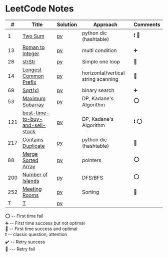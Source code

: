 # LeetCode Notes 


| #   | Title                                                                                             | Solution                                    | Approach                            | Comments                        |  
|-----|---------------------------------------------------------------------------------------------------|---------------------------------------------|-------------------------------------|---------------------------------|
| 1   | [Two Sum](https://leetcode.com/problems/two-sum/)                                                 | [py](hashTable/TwoSum.md)                   | python dic (hashtable)              | :heavy_exclamation_mark:  :100: |
| 13  | [Roman to Integer](https://leetcode.com/problems/roman-to-integer/)                               | [py](general/Roman.md)                      | multi condition                     | :heavy_plus_sign:               |
| 28  | [strStr](https://leetcode.com/problems/implement-strstr/)                                         | [py](general/strStr.md)                     | Simple one loop                     | :100:                           |
| 14  | [Longest Common Prefix](https://leetcode.com/problems/longest-common-prefix/)                     | [py](general/prefix.md)                     | horizontal/vertical string scanning | :100:                           |
| 69  | [Sqrt(x)](https://leetcode.com/problems/sqrtx/)                                                   | [py](./math/sqrt.md)                        | binary search                       | :heavy_plus_sign:               |
| 53  | [Maximum Subarray](https://leetcode.com/problems/maximum-subarray/)                               | [py](dynamicProgramming/maximumSubarray.md) | DP, Kadane's Algorithm              | :o:                             |
| 121 | [best-time-to-buy-and-sell-stock](https://leetcode.com/problems/best-time-to-buy-and-sell-stock/) | [py](dynamicProgramming/stock.md)           | DP, Kadane's Algorithm              | :heavy_exclamation_mark:  :o:   |
| 217 | [Contains Duplicate](https://leetcode.com/problems/contains-duplicate/)                           | [py](general/containDuplicates.md)          | python dic (hashtable)              | :100:                           |
| 88  | [Merge Sorted Array](https://leetcode.com/problems/merge-sorted-array/)                           | [py](pointers/MergeSortedArray.md)          | pointers                            | :o:                             |
| 200 | [Number of Islands](https://leetcode.com/problems/number-of-islands/)                             | [py](DFS-BFS/number-of-islands.md)          | DFS/BFS                             | :o:                             |
| 252 | [Meeting Rooms](https://leetcode.com/problems/meeting-rooms/)                                     | [py](array/MeetingRooms.md)                 | Sorting                             | :100:                           |
| T   | [T]()                                                                                             | [py](general/strStr.md)                     |                                     |                                 |

:o: -- First time fail       
:heavy_plus_sign: -- First time success but not optimal     
:100: -- First time success and optimal    
:heavy_exclamation_mark: -- classic question, attention        
:heavy_check_mark: -- Retry success      
:small_red_triangle: --- Retry fail     